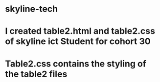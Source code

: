 # skyline-tech
# I created table2.html and table2.css of skyline ict Student for cohort 30
# Table2.css contains the styling of the table2 files
